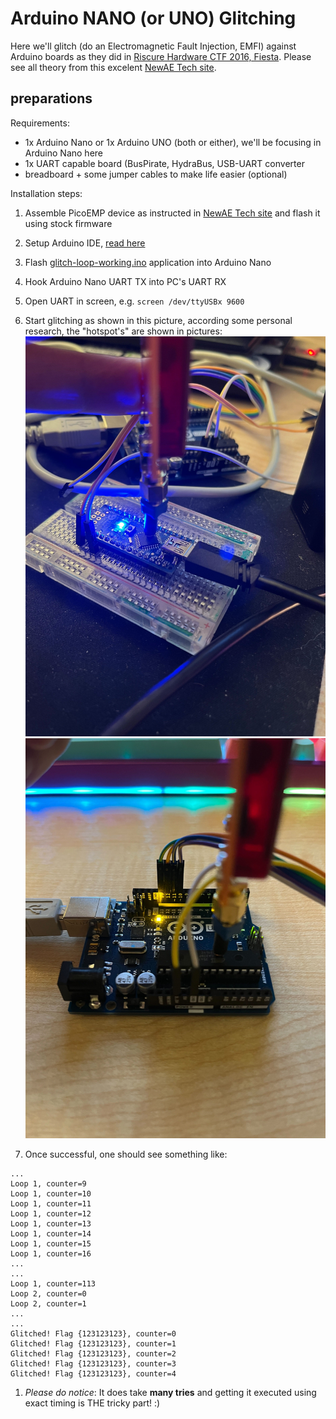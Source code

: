 # Arduino NANO (or UNO) Glitching

Here we'll glitch (do an Electromagnetic Fault Injection, EMFI) against Arduino boards as they did in [Riscure Hardware CTF 2016, Fiesta](https://pedro-javierf.github.io/devblog/rhmefaultinjection/).
Please see all theory from this excelent [NewAE Tech site](https://github.com/newaetech/chipshouter-picoemp).

## preparations
Requirements:
* 1x Arduino Nano or 1x Arduino UNO (both or either), we'll be focusing in Arduino Nano here
* 1x UART capable board (BusPirate, HydraBus, USB-UART converter
* breadboard + some jumper cables to make life easier (optional)

Installation steps:
1. Assemble PicoEMP device as instructed in [NewAE Tech site](https://github.com/newaetech/chipshouter-picoemp) and flash it using stock firmware
1. Setup Arduino IDE, [read here](https://www.arduino.cc/en/software)
1. Flash [glitch-loop-working.ino](glitch-loop-working.ino) application into Arduino Nano
1. Hook Arduino Nano UART TX into PC's UART RX
1. Open UART in screen, e.g. `screen /dev/ttyUSBx 9600`
1. Start glitching as shown in this picture, according some personal research, the "hotspot's" are shown in pictures:
 ![NANO](NANO.jpg "NANO")
 ![UNO](UNO.jpg "UNO")

1. Once successful, one should see something like:
```
...
Loop 1, counter=9
Loop 1, counter=10
Loop 1, counter=11
Loop 1, counter=12
Loop 1, counter=13
Loop 1, counter=14
Loop 1, counter=15
Loop 1, counter=16
...
...
Loop 1, counter=113
Loop 2, counter=0
Loop 2, counter=1
...
...
Glitched! Flag {123123123}, counter=0
Glitched! Flag {123123123}, counter=1
Glitched! Flag {123123123}, counter=2
Glitched! Flag {123123123}, counter=3
Glitched! Flag {123123123}, counter=4
```
1. _Please do notice_: It does take **many tries** and getting it executed using exact timing is THE tricky part! :)
